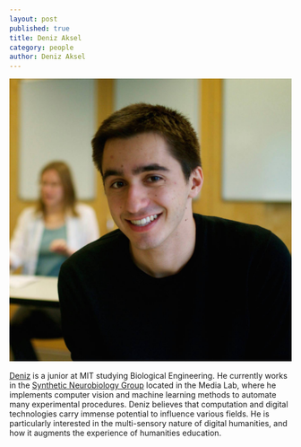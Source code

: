 ```yaml
---
layout: post
published: true
title: Deniz Aksel
category: people
author: Deniz Aksel
---
```


![Deniz.jpg](/_posts/Deniz.jpg)

[Deniz](https://github.com/daksel) is a junior at MIT studying Biological Engineering. He currently works in the [Synthetic Neurobiology Group](http://syntheticneurobiology.org/) located in the Media Lab, where he implements computer vision and machine learning methods to automate many experimental procedures. Deniz believes that computation and digital technologies carry immense potential to influence various fields.  He is particularly interested in the multi-sensory nature of digital humanities, and how it augments the experience of humanities education.